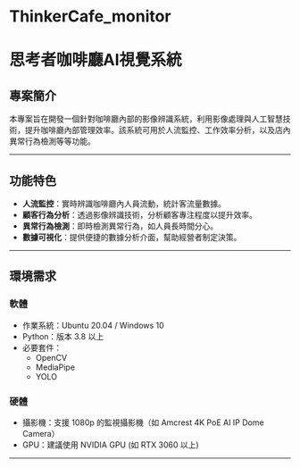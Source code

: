 # ThinkerCafe_monitor
# 思考者咖啡廳AI視覺系統

## 專案簡介
本專案旨在開發一個針對咖啡廳內部的影像辨識系統，利用影像處理與人工智慧技術，提升咖啡廳內部管理效率。該系統可用於人流監控、工作效率分析，以及店內異常行為檢測等等功能。

---

## 功能特色
- **人流監控**：實時辨識咖啡廳內人員流動，統計客流量數據。
- **顧客行為分析**：透過影像辨識技術，分析顧客專注程度以提升效率。
- **異常行為檢測**：即時檢測異常行為，如人員長時間分心。
- **數據可視化**：提供便捷的數據分析介面，幫助經營者制定決策。

---
## 環境需求
### 軟體
- 作業系統：Ubuntu 20.04 / Windows 10
- Python：版本 3.8 以上
- 必要套件：
  - OpenCV
  - MediaPipe
  - YOLO

### 硬體
- 攝影機：支援 1080p 的監視攝影機（如 Amcrest 4K PoE AI IP Dome Camera）
- GPU：建議使用 NVIDIA GPU (如 RTX 3060 以上)

---

